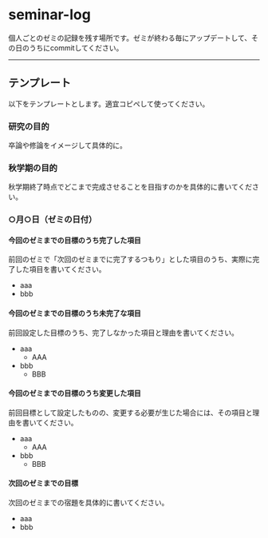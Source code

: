 # seminar-log

個人ごとのゼミの記録を残す場所です。ゼミが終わる毎にアップデートして、その日のうちにcommitしてください。

------

## テンプレート

以下をテンプレートとします。適宜コピペして使ってください。

### 研究の目的

卒論や修論をイメージして具体的に。

### 秋学期の目的

秋学期終了時点でどこまで完成させることを目指すのかを具体的に書いてください。

### ○月○日（ゼミの日付）

#### 今回のゼミまでの目標のうち完了した項目

前回のゼミで「次回のゼミまでに完了するつもり」とした項目のうち、実際に完了した項目を書いてください。

* aaa
* bbb

#### 今回のゼミまでの目標のうち未完了な項目

前回設定した目標のうち、完了しなかった項目と理由を書いてください。

* aaa
  * AAA
* bbb
  * BBB

#### 今回のゼミまでの目標のうち変更した項目

前回目標として設定したものの、変更する必要が生じた場合には、その項目と理由を書いてください。

* aaa
  * AAA
* bbb
  * BBB

#### 次回のゼミまでの目標

次回のゼミまでの宿題を具体的に書いてください。

* aaa
* bbb
